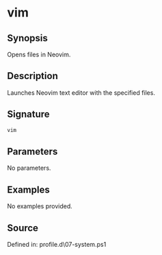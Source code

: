 # vim

## Synopsis

Opens files in Neovim.

## Description

Launches Neovim text editor with the specified files.

## Signature

```powershell
vim
```

## Parameters

No parameters.

## Examples

No examples provided.

## Source

Defined in: profile.d\07-system.ps1
